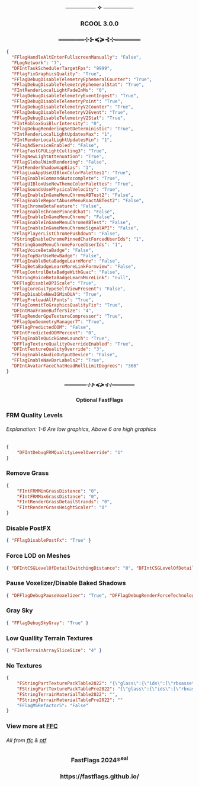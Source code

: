 <h3 align="center"> ─────── ✧ ─────── </h3>

<h3 align="center">RCOOL 3.0.0</h3>

<h3 align="center">══════⊹⊱≼≽⊰⊹══════</h3>

```json
{
  "FFlagHandleAltEnterFullscreenManually": "False",
  "FLogNetwork": "7",
  "DFIntTaskSchedulerTargetFps": "9999",
  "FFlagFixGraphicsQuality": "True",
  "FFlagDebugDisableTelemetryEphemeralCounter": "True",
  "FFlagDebugDisableTelemetryEphemeralStat": "True",
  "FIntRenderLocalLightFadeInMs": "0",
  "FFlagDebugDisableTelemetryEventIngest": "True",
  "FFlagDebugDisableTelemetryPoint": "True",
  "FFlagDebugDisableTelemetryV2Counter": "True",
  "FFlagDebugDisableTelemetryV2Event": "True",
  "FFlagDebugDisableTelemetryV2Stat": "True",
  "FIntRobloxGuiBlurIntensity": "0",
  "FFlagDebugRenderingSetDeterministic": "True",
  "FIntRenderLocalLightUpdatesMax": "1",
  "FIntRenderLocalLightUpdatesMin": "1",
  "FFlagAdServiceEnabled": "False",
  "FFlagFastGPULightCulling3": "True",
  "FFlagNewLightAttenuation": "True",
  "FFlagGlobalWindRendering": "False",
  "FIntRenderShadowmapBias": "1",
  "FFlagLuaAppUseUIBloxColorPalettes1": "True",
  "FFlagEnableCommandAutocomplete": "True",
  "FFlagUIBloxUseNewThemeColorPalettes": "True",
  "FFlagSoundsUsePhysicalVelocity": "True",
  "FFlagEnableInGameMenuChromeABTest2": "False",
  "FFlagEnableReportAbuseMenuRoactABTest2": "False",
  "FFlagChromeBetaFeature": "False",
  "FFlagEnableChromePinnedChat": "False",
  "FFlagEnableInGameMenuChrome": "False",
  "FFlagEnableInGameMenuChromeABTest": "False",
  "FFlagEnableInGameMenuChromeSignalAPI": "False",
  "FFlagPlayerListChromePushdown": "False",
  "FStringEnableChromePinnedChatForcedUserIds": "1",
  "FStringGameMenuChromeForcedUserIds": "1",
  "FFlagVoiceBetaBadge": "False",
  "FFlagTopBarUseNewBadge": "False",
  "FFlagEnableBetaBadgeLearnMore": "False",
  "FFlagBetaBadgeLearnMoreLinkFormview": "False",
  "FFlagControlBetaBadgeWithGuac": "False",
  "FStringVoiceBetaBadgeLearnMoreLink": "null",
  "DFFlagDisableDPIScale": "True",
  "FFlagCoreGuiTypeSelfViewPresent": "False",
  "FFlagDisableNewIGMinDUA": "True",
  "FFlagPreloadAllFonts": "True",
  "FFlagCommitToGraphicsQualityFix": "True",
  "DFIntMaxFrameBufferSize": "4",
  "FFlagRenderGpuTextureCompressor": "True",
  "FFlagGpuGeometryManager7": "True",
  "DFFlagPredictedOOM": "False",
  "DFIntPredictedOOMPercent": "0",
  "FFlagEnableQuickGameLaunch": "True",
  "DFFlagTextureQualityOverrideEnabled": "True",
  "DFIntTextureQualityOverride": "3",
  "FFlagEnableAudioOutputDevice": "False",
  "FFlagEnableNavBarLabels2": "True",
  "DFIntAvatarFaceChatHeadRollLimitDegrees": "360"
}
```

<h5 align="center">══════⊹⊱≼≽⊰⊹══════</h5>

<h4 align="center">Optional FastFlags</h4>

### FRM Quality Levels
###### Explanation: 1-6 Are low graphics, Above 6 are high graphics
```json
{
	"DFIntDebugFRMQualityLevelOverride": "1"
}
```
### Remove Grass
```json
{
	"FIntFRMMinGrassDistance": "0",
	"FIntFRMMaxGrassDistance": "0",
	"FIntRenderGrassDetailStrands": "0",
	"FIntRenderGrassHeightScaler": "0"
}
```
### Disable PostFX
```json
{ "FFlagDisablePostFx": "True" }
```
### Force LOD on Meshes
```json
{ "DFIntCSGLevelOfDetailSwitchingDistance": "0", "DFIntCSGLevelOfDetailSwitchingDistanceL12": "0", "DFIntCSGLevelOfDetailSwitchingDistanceL23": "0", "DFIntCSGLevelOfDetailSwitchingDistanceL34": "0" }
```
### Pause Voxelizer/Disable Baked Shadows
```json
{ "DFFlagDebugPauseVoxelizer": "True", "DFFlagDebugRenderForceTechnologyVoxel": "True" }
```
### Gray Sky
```json
{ "FFlagDebugSkyGray": "True" }
```
### Low Quallity Terrain Textures
```json
{ "FIntTerrainArraySliceSize": "4" }
```
### No Textures
```json
{
    "FStringPartTexturePackTable2022": "{\"glass\":{\"ids\":[\"rbxassetid://9873284556\",\"rbxassetid://9438453972\"],\"color\":[254,254,254,7]}}",
    "FStringPartTexturePackTablePre2022": "{\"glass\":{\"ids\":[\"rbxassetid://7547304948\",\"rbxassetid://7546645118\"],\"color\":[254,254,254,7]}}",
    "FStringTerrainMaterialTable2022": "",
    "FStringTerrainMaterialTablePre2022": ""
    "FFlagMSRefactor5": "False"
}
```

### View more at [FFC](https://github.com/FastFlags/FastFlags-Collective)

###### All from [ffc](https://github.com/FastFlags/FastFlags-Collective) & [ptf](https://github.com/catb0x/roblox-potato-fflags)

<h3 align="center">FastFlags 2024®<sup>eal</sup></h3>

<h3 align="center">https://fastflags.github.io/</h3>

